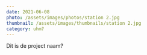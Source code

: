 ```yaml
---
date: 2021-06-08
photo: /assets/images/photos/station 2.jpg
thumbnail: /assets/images/thumbnails/station 2.jpg
category: uhm?
---
```

Dit is de project naam?